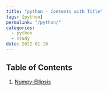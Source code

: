 ```yaml
---
title: "python - Contents with Title"
tags: [python]
permalink: "/python/"
categories:
  - python
  - study
date: 2022-01-10
---
```

## Table of Contents
1. [Numpy-Ellipsis](https://taemchoi.github.io/python/py-1/)